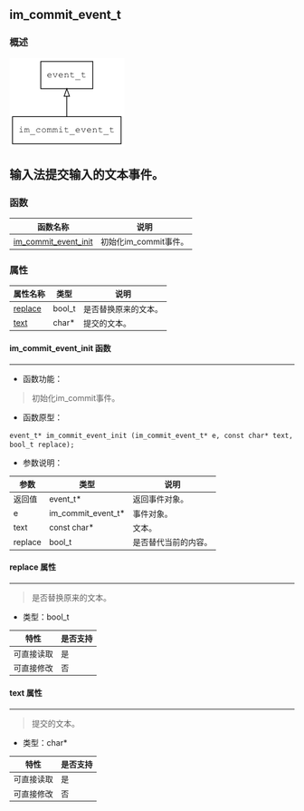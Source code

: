 ## im\_commit\_event\_t
### 概述
![image](images/im_commit_event_t_0.png)

输入法提交输入的文本事件。
----------------------------------
### 函数
<p id="im_commit_event_t_methods">

| 函数名称 | 说明 | 
| -------- | ------------ | 
| <a href="#im_commit_event_t_im_commit_event_init">im\_commit\_event\_init</a> | 初始化im_commit事件。 |
### 属性
<p id="im_commit_event_t_properties">

| 属性名称 | 类型 | 说明 | 
| -------- | ----- | ------------ | 
| <a href="#im_commit_event_t_replace">replace</a> | bool\_t | 是否替换原来的文本。 |
| <a href="#im_commit_event_t_text">text</a> | char* | 提交的文本。 |
#### im\_commit\_event\_init 函数
-----------------------

* 函数功能：

> <p id="im_commit_event_t_im_commit_event_init">初始化im_commit事件。

* 函数原型：

```
event_t* im_commit_event_init (im_commit_event_t* e, const char* text, bool_t replace);
```

* 参数说明：

| 参数 | 类型 | 说明 |
| -------- | ----- | --------- |
| 返回值 | event\_t* | 返回事件对象。 |
| e | im\_commit\_event\_t* | 事件对象。 |
| text | const char* | 文本。 |
| replace | bool\_t | 是否替代当前的内容。 |
#### replace 属性
-----------------------
> <p id="im_commit_event_t_replace">是否替换原来的文本。

* 类型：bool\_t

| 特性 | 是否支持 |
| -------- | ----- |
| 可直接读取 | 是 |
| 可直接修改 | 否 |
#### text 属性
-----------------------
> <p id="im_commit_event_t_text">提交的文本。

* 类型：char*

| 特性 | 是否支持 |
| -------- | ----- |
| 可直接读取 | 是 |
| 可直接修改 | 否 |
